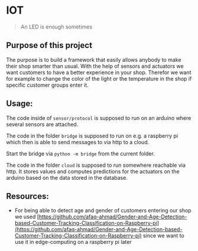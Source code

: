 # IOT
> An LED is enough sometimes

## Purpose of this project
The purpose is to build a framework that easily allows anybody to make their shop smarter than usual. With the help of
sensors and actuators we want customers to have a better experience in your shop. Therefor we want for example to change
the color of the light or the temperature in the shop if specific customer groups enter it.

## Usage:
The code inside of `sensor/protocol` is supposed to run on an arduino where several sensors are attached.

The code in the folder `bridge` is supposed to run on e.g. a raspberry pi which then is able to send messages to via http to a cloud.

Start the bridge via `python -m bridge` from the current folder. 

The code in the folder `cloud` is supposed to run somewhere reachable via http. It stores values and computes predictions for the actuators on the arduino based on the data stored in the database.

## Resources:
- For being able to detect age and gender of customers entering our shop we used [https://github.com/afaq-ahmad/Gender-and-Age-Detection-based-Customer-Tracking-Classification-on-Raspberry-pi](https://github.com/afaq-ahmad/Gender-and-Age-Detection-based-Customer-Tracking-Classification-on-Raspberry-pi) since we want to use it in edge-computing on a raspberry pi later
